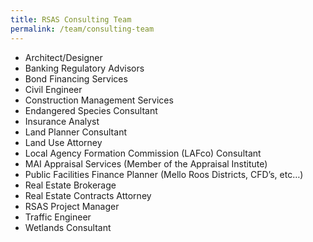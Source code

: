 ```yaml
---
title: RSAS Consulting Team
permalink: /team/consulting-team
---
```


* Architect/Designer
* Banking Regulatory Advisors
* Bond Financing Services
* Civil Engineer
* Construction Management Services
* Endangered Species Consultant
* Insurance Analyst
* Land Planner Consultant
* Land Use Attorney
* Local Agency Formation Commission (LAFco) Consultant
* MAI Appraisal Services (Member of the Appraisal Institute)
* Public Facilities Finance Planner (Mello Roos Districts, CFD’s, etc…)
* Real Estate Brokerage
* Real Estate Contracts Attorney
* RSAS Project Manager
* Traffic Engineer
* Wetlands Consultant